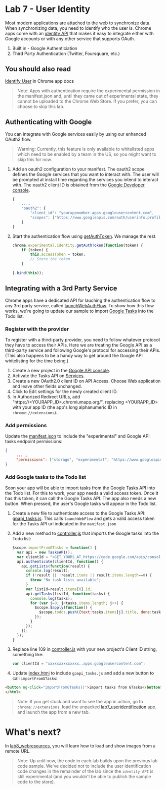 # Lab 7 - User Identity

Most modern applications are attached to the web to synchronize data. When synchronizing data, you need to identify who the user is.
Chrome apps come with an [identity API](http://developer.chrome.com/trunk/apps/experimental.identity.html) that makes it easy to integrate either with Google accounts or with any other service that supports OAuth.

1.  Built in - Google Authenticiation
2.  Third Party Authentication (Twitter, Foursquare, etc.)

## You should also read
[Identify User](http://developer.chrome.com/trunk/apps/app_identity.html) in Chrome app docs

> Note: Apps with authentication require the experimental permission in the manifest.json and, until they came out of experimental state, they cannot be uploaded to the Chrome Web Store.
If you prefer, you can choose to skip this lab.

## Authenticating with Google

You can integrate with Google services easily by using our enhanced OAuth2 flow.  

> Warning: Currently, this feature is only available to whitelisted apps which need to be enabled by a team in the US, so you might want to skip this for now.

1.  Add an oauth2 configuration to your manifest. The oauth2 scope defines the Google services that you want to interact with. The user will be prompted at install time regarding the services you intend to interact with. The oauth2 client ID is obtained from the [Google Developer console](http://developer.google.com/console).
    ``` js
    {
        ...,
        "oauth2": {
            "client_id": "yourappnumber.apps.googleusercontent.com",
            "scopes": ["https://www.googleapis.com/auth/userinfo.profile"]
        }
    }
    ```

2.  Start the authentication flow using [getAuthToken](http://developer.chrome.com/trunk/apps/experimental.identity.html#method-getAuthToken). We manage the rest.
    ```js
    chrome.experimental.identity.getAuthToken(function(token) { 
        if (token) {
            this.accessToken = token;
            // Store the token
        }
          
    }.bind(this)); 
    ```

## Integrating with a 3rd Party Service

Chrome apps have a dedicated API for lauching the authentication flow to any 3rd party service, called [launchWebAuthFlow](http://developer.chrome.com/trunk/apps/experimental.identity.html#method-launchWebAuthFlow).
To show how this flow works, we're going to update our sample to import [Google Tasks](https://developers.google.com/google-apps/tasks/) into the Todo list.

### Register with the provider
To register with a third-party provider, you need to follow whatever protocol they have to access their APIs.
Here we are treating the Google API as a third-party service and following Google's protocol for accessing their APIs.
(This also happens to be a handy way to get around the Google API whitelisting for the time being.)

1. Create a new project in the [Google API console](https://code.google.com/apis/console).
2. Activate the Tasks API on [Services](https://code.google.com/apis/console/b/0/?pli=1#project:399702396726:services).
3. Create a new OAuth2.0 client ID on API Access. Choose Web application and leave other fields unchanged.
4. Click to Edit settings for the newly created client ID.
5. In Authorized Redirect URLs, add "https://<YOURAPP_ID>.chromiumapp.org/",
replacing <YOURAPP_ID> with your app ID (the app's long alphanumeric ID in `chrome://extensions`).

### Add permissions

Update the [manifest.json](https://github.com/GoogleChrome/chrome-app-codelab/blob/master/lab7_useridentification/manifest.json) to include the "experimental" and Google API tasks endpoint permissions:
```json
{
     ... ,
     "permissions": ["storage", "experimental", "https://www.googleapis.com/tasks/*"]
}
```

### Add Google tasks to the Todo list
Soon your app will be able to import tasks from the Google Tasks API into the Todo list.
For this to work, your app needs a valid access token.
Once it has this token, it can call the Google Tasks API.
The app also needs a new button. When pressed, the user's Google tasks will appear in the Todo list.

1. Create a new file to authenticate access to the Google Tasks API: [gpapi_tasks.js](https://github.com/GoogleChrome/chrome-app-codelab/blob/master/lab7_useridentification/gapi_tasks.js).
This calls `launchWebFlow` and gets a valid access token for the Tasks API url indicated in the `manifest.json`

2. Add a new method to [controller.js](https://github.com/GoogleChrome/chrome-app-codelab/blob/master/lab7_useridentification/controller.js) that imports the Google tasks into the Todo list:
    ``` js
    $scope.importFromGTasks = function() {
      var api = new TasksAPI();
      var clientId = "<GET_YOURS_AT_https://code.google.com/apis/console>";
      api.authenticate(clientId, function() {
        api.getLists(function(result) {
          console.log(result);
          if (!result || !result.items || result.items.length==0) {
            throw "No task lists available";
          }
          var listId=result.items[0].id;
          api.getTasks(listId, function(tasks) {
            console.log(tasks);
            for (var j=0; j<tasks.items.length; j++) {
              $scope.$apply(function() {
                $scope.todos.push({text:tasks.items[j].title, done:tasks.items[j].status!="needsAction"});
              });
            }
          });
        });
      });
    }
    ```   

3. Replace line 109 in [controller.js](https://github.com/GoogleChrome/chrome-app-codelab/blob/master/lab7_useridentification/controller.js) with your new project's Client ID string, something like:
    ```js
    var clientId = "xxxxxxxxxxxxxx..apps.googleusercontent.com";
    ```
4. Update [index.html](https://github.com/GoogleChrome/chrome-app-codelab/blob/master/lab7_useridentification/index.html) to include `gpapi_tasks.js` and add a new button to call `importFromGTasks`:
```html
<button ng-click="importFromGTasks()">import tasks from GTasks</button>
</html>
```

> Note: If you get stuck and want to see the app in action,
go to `chrome://extensions`, load the unpacked [lab7_useridentification](https://github.com/GoogleChrome/chrome-app-codelab/tree/master/lab7_useridentification) app,
and launch the app from a new tab.

# What's next?

In [lab8_webresources](https://github.com/GoogleChrome/chrome-app-codelab/tree/master/lab8_webresources),
you will learn how to load and show images from a remote URL.

> Note: Up until now, the code in each lab builds upon the previous lab code sample.
We've decided not to include the user identification code changes in the remainder of the lab since the `identity API` is still experimental (and you wouldn't be able to publish the sample code to the store).